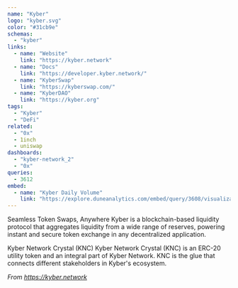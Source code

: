 ```yaml
---
name: "Kyber"
logo: "kyber.svg"
color: "#31cb9e"
schemas:
  - "kyber"
links:
  - name: "Website"
    link: "https://kyber.network"
  - name: "Docs"
    link: "https://developer.kyber.network/"
  - name: "KyberSwap"
    link: "https://kyberswap.com/"
  - name: "KyberDAO"
    link: "https://kyber.org"
tags:
  - "Kyber"
  - "DeFi"
related:
  - "0x"
  - 1inch
  - uniswap
dashboards:
  - "kyber-network_2"
  - "0x"
queries:
  - 3612
embed:
  - name: "Kyber Daily Volume"
    link: "https://explore.duneanalytics.com/embed/query/3608/visualization/7005?api_key=jUv2NGKD1bi0jmurhObytqhe0nZUjYSoHxWS40T9"
---
```


Seamless Token Swaps, Anywhere
Kyber is a blockchain-based liquidity protocol that aggregates liquidity from a wide range of reserves, powering instant and secure token exchange in any decentralized application. 

Kyber Network Crystal (KNC)
Kyber Network Crystal (KNC) is an ERC-20 utility token and an integral part of Kyber Network. KNC is the glue that connects different stakeholders in Kyber's ecosystem. 

*From https://kyber.network*
